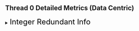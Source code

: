 ## Thread 0 Detailed Metrics (Data Centric)
<details><summary><font size="5" color="black">Integer Redundant Info</font></summary><blockquote>
